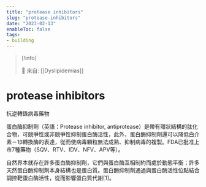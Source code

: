 ```yaml
---
title: "protease inhibitors"
slug: "protease-inhibitors"
date: "2023-02-13"
enableToc: false
tags:
- building
---
```


> [!info]
>
> 🌱 來自: [[Dyslipidemias]]

# protease inhibitors

抗逆轉錄病毒藥物

蛋白酶抑制劑（英語：Protease inhibitor, antiprotease）是帶有環狀結構的肽化合物，可競爭性或非競爭性抑制蛋白酶活性，此外，蛋白酶抑制劑還可以降低白介素－1β轉換酶的表達，從而使病毒顆粒無法成熟、抑制病毒的複製。FDA已批准上市7種藥物（SQV、RTV、IDV、NFV、APV等）。

自然界本就存在許多蛋白酶抑制劑，它們與蛋白酶互相制約而處於動態平衡；許多天然蛋白酶抑制劑本身結構也是蛋白質。蛋白酶抑制劑通過與蛋白酶活性位點結合調控靶蛋白酶活性，從而影響蛋白質代謝[1]。

